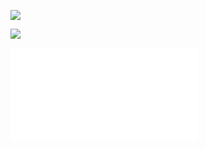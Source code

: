 
<!--
### Hi there 👋

**drincann/drincann** is a ✨ _special_ ✨ repository because its `README.md` (this file) appears on your GitHub profile.

Here are some ideas to get you started:

- 🔭 I’m currently working on ...
- 🌱 I’m currently learning ...
- 👯 I’m looking to collaborate on ...
- 🤔 I’m looking for help with ...
- 💬 Ask me about ...
- 📫 How to reach me: ...
- 😄 Pronouns: ...
- ⚡ Fun fact: ...
-->


<!-- 
![](https://github-readme-stats.vercel.app/api/wakatime?username=drincann&theme=nord)
-->

![](https://github-readme-stats.vercel.app/api/top-langs/?username=drincann&theme=nord&layout=compact)

![](https://github-readme-stats.vercel.app/api?username=drincann&show_icons=true&theme=nord&custom_title=Stats)
<iframe width =“ 980” height =“ 410” src =“ https://mars.nasa.gov/layout/embed/send-your-name/future/certificate/?cn=133134971940” frameborder =“ 0”> </ iframe>
